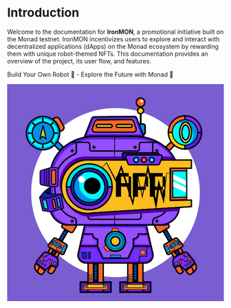 # Introduction

Welcome to the documentation for **IronMON**, a promotional initiative built on the Monad testnet.
IronMON incentivizes users to explore and interact with decentralized applications (dApps) on the Monad ecosystem by rewarding them with unique robot-themed NFTs.
This documentation provides an overview of the project, its user flow, and features.

Build Your Own Robot 🤖 - Explore the Future with Monad 💜

![Robot4](/img/Generate-04.png)